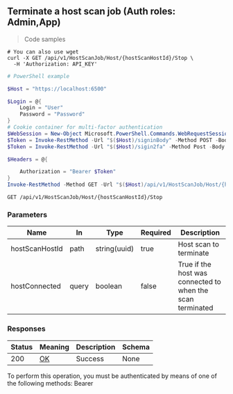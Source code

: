 
## Terminate a host scan job (Auth roles: Admin,App)

<a id="opIdStopHostScanJobAsync"></a>

> Code samples

```shell
# You can also use wget
curl -X GET /api/v1/HostScanJob/Host/{hostScanHostId}/Stop \
  -H 'Authorization: API_KEY'

```

```powershell
# PowerShell example

$Host = "https://localhost:6500"

$Login = @{
    Login = "User"
    Password = "Password"
}
# Cookie container for multi-factor authentication
$WebSession = New-Object Microsoft.PowerShell.Commands.WebRequestSession
$Token = Invoke-RestMethod -Url "$($Host)/signinBody" -Method POST -Body (ConvertTo-Json $Login) -WebRequestSession $WebSession
$Token = Invoke-RestMethod -Url "$($Host)/sigin2fa" -Method Post -Body $MfaCode -Headers @{Authorization: "Bearer $Token"} -WebRequestSession $WebSession

$Headers = @{

    Authorization = "Bearer $Token"
}
Invoke-RestMethod -Method GET -Url "$($Host)/api/v1/HostScanJob/Host/{hostScanHostId}/Stop -Headers $Headers
```

`GET /api/v1/HostScanJob/Host/{hostScanHostId}/Stop`

<h3 id="terminate-a-host-scan-job-(auth-roles:-admin,app)-parameters">Parameters</h3>

|Name|In|Type|Required|Description|
|---|---|---|---|---|
|hostScanHostId|path|string(uuid)|true|Host scan to terminate|
|hostConnected|query|boolean|false|True if the host was connected to when the scan terminated|

<h3 id="terminate-a-host-scan-job-(auth-roles:-admin,app)-responses">Responses</h3>

|Status|Meaning|Description|Schema|
|---|---|---|---|
|200|[OK](https://tools.ietf.org/html/rfc7231#section-6.3.1)|Success|None|

<aside class="warning">
To perform this operation, you must be authenticated by means of one of the following methods:
Bearer
</aside>


